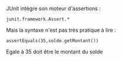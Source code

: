 JUnit intègre son moteur d'assertions :
```
junit.framework.Assert.*
```

Mais la syntaxe n'est pas très pratique à lire :
```
assertEquals(35,solde.getMontant())
```

Egale à 35 doit être le montant du solde
